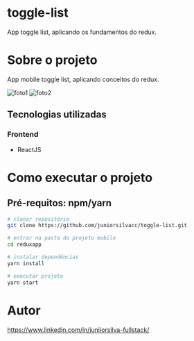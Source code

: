# toggle-list
App toggle list, aplicando os fundamentos do redux.

# Sobre o projeto
App mobile toggle list, aplicando conceitos do redux.

![foto1](https://user-images.githubusercontent.com/43589505/129106309-99af0e2e-e672-433b-a16e-f706628d3c1f.png)
![foto2](https://user-images.githubusercontent.com/43589505/129106329-509fc8fc-1966-41b8-af5f-dd292c8d95bb.png)


## Tecnologias utilizadas
### Frontend
  - ReactJS
  
# Como executar o projeto

## Pré-requitos: npm/yarn 

```bash
# clonar repositório  
git clone https://github.com/juniorsilvacc/toggle-list.git

# entrar na pasta do projeto mobile
cd reduxapp

# instalar dependências
yarn install

# executar projeto
yarn start
```

# Autor

https://www.linkedin.com/in/juniiorsilva-fullstack/
